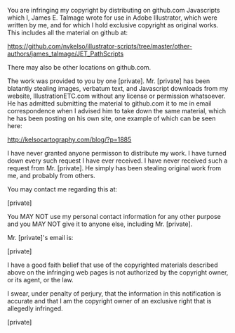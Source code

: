 You are infringing my copyright by distributing on github.com Javascripts 
which I, James E. Talmage wrote for use in Adobe Illustrator, which were 
written by me, and for which I hold exclusive copyright as original works. 
This includes all the material on github at:

https://github.com/nvkelso/illustrator-scripts/tree/master/other-authors/james_talmage/JET_PathScripts

There may also be other locations on github.com.

The work was provided to you by one [private]. Mr. [private] has been 
blatantly stealing images, verbatum text, and Javascript downloads from my 
website, IllustrationETC.com without any license or permission whatsoever. 
He has admitted submitting the material to github.com it to me in email 
correspondence when I advised him to take down the same material, which he 
has been posting on his own site, one example of which can be seen here:

http://kelsocartography.com/blog/?p=1885

I have never granted anyone permisson to distribute my work. I have turned 
down every such request I have ever received. I have never received such a 
request from Mr. [private]. He simply has been stealing original work from me, 
and probably from others.

You may contact me regarding this at:

[private]

You MAY NOT use my personal contact information for any other purpose and 
you MAY NOT give it to anyone else, including Mr. [private].

Mr. [private]'s email is:

[private]

I have a good faith belief that use of the copyrighted materials described 
above on the infringing web pages is not authorized by the copyright owner, 
or its agent, or the law.

I swear, under penalty of perjury, that the information in this notification 
is accurate and that I am the copyright owner of an exclusive right that is 
allegedly infringed.

[private]
